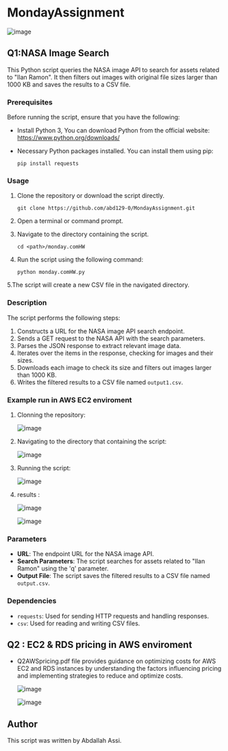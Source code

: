 # MondayAssignment

![image](https://github.com/abd129-0/MondayAssignment/assets/75143506/bdcf979a-add6-4b4c-baae-b57d70c12c9c)

## Q1:NASA Image Search
This Python script queries the NASA image API to search for assets related to "Ilan Ramon". It then filters out images with original file sizes larger than 1000 KB and saves the results to a CSV file.

### Prerequisites

Before running the script, ensure that you have the following:

- Install Python 3, You can download Python from the official website: https://www.python.org/downloads/
- Necessary Python packages installed. You can install them using pip:

    ```
    pip install requests
    ```

### Usage

1. Clone the repository or download the script directly.
    ```
    git clone https://github.com/abd129-0/MondayAssignment.git
    ```
2. Open a terminal or command prompt.

3. Navigate to the directory containing the script.
    ```
    cd <path>/monday.comHW
    ```
4. Run the script using the following command:
    ```
    python monday.comHW.py
    ```
5.The script will create a new CSV file in the navigated directory. 

    


### Description

The script performs the following steps:

1. Constructs a URL for the NASA image API search endpoint.
2. Sends a GET request to the NASA API with the search parameters.
3. Parses the JSON response to extract relevant image data.
4. Iterates over the items in the response, checking for images and their sizes.
5. Downloads each image to check its size and filters out images larger than 1000 KB.
6. Writes the filtered results to a CSV file named `output1.csv`.


### Example run in AWS EC2 enviroment
1. Clonning the repository:

    ![image](https://github.com/abd129-0/MondayAssignment/assets/75143506/9d31f2b0-5488-47fe-85e9-59752367dbb9)
   
2. Navigating to the directory that containing the script:

    ![image](https://github.com/abd129-0/MondayAssignment/assets/75143506/f0c9b041-ab89-4ac1-85ab-1ce1e22c8587)

3. Running the script:

    ![image](https://github.com/abd129-0/MondayAssignment/assets/75143506/2d41612d-fcae-4495-8848-06423e2f16b8)

4. results :

   ![image](https://github.com/abd129-0/MondayAssignment/assets/75143506/8671b323-78d6-4476-88f3-338914137b7d)

   ![image](https://github.com/abd129-0/MondayAssignment/assets/75143506/29b7c9c4-d250-4cd3-8b17-3245b1c706c2)


   
   
 



### Parameters

- **URL**: The endpoint URL for the NASA image API.
- **Search Parameters**: The script searches for assets related to "Ilan Ramon" using the 'q' parameter.
- **Output File**: The script saves the filtered results to a CSV file named `output.csv`.

### Dependencies

- `requests`: Used for sending HTTP requests and handling responses.
- `csv`: Used for reading and writing CSV files.

## Q2 : EC2 & RDS pricing in AWS enviroment
- Q2AWSpricing.pdf file provides guidance on optimizing costs for AWS EC2 and RDS instances by understanding the factors influencing pricing and implementing strategies to reduce and optimize costs.

  ![image](https://github.com/abd129-0/MondayAssignment/assets/75143506/396a7c77-a927-4b0b-8da6-2c4f7bff6aef)
  

  ![image](https://github.com/abd129-0/MondayAssignment/assets/75143506/8b2f4b1e-b488-4edc-93e4-873df98b0d03)



## Author

This script was written by Abdallah Assi.
